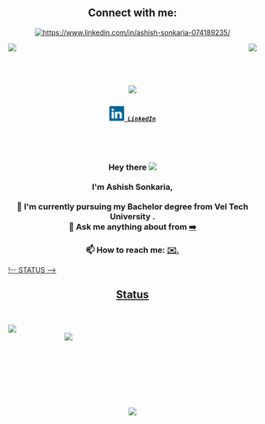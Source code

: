 <h2 align="center">Connect with me:</h2>
<p align="center">
<a href="https://www.linkedin.com/in/ashish-sonkaria-074189235/" target="blank"><img align="center" src="https://raw.githubusercontent.com/rahuldkjain/github-profile-readme-generator/master/src/images/icons/Social/linked-in-alt.svg" alt="https://www.linkedin.com/in/ashish-sonkaria-074189235/" height="60" width="80" /></a>

</p>


<!-- Profiles Viewa and Visitor Views -->
<div align="center">

<img align="right" src="https://visitor-badge.laobi.icu/badge?page_id=ashish2024">
<img align="left" src="https://komarev.com/ghpvc/?username=ashish2024&style=flat-square)">
</div>


<br>
<br>

<h1 align="center">
  <a href=" https://readme-typing-svg.herokuapp.com/demo/">
    <img src="https://readme-typing-svg.herokuapp.com?font=Times+New+Roman&weight=600&size=25&pause=600&color=C3DAE3E0&background=06021000&center=true&multiline=true&random=false&width=440&height=79&lines=Hey+!!+I+m+Ashish;+Nice+to+meet+you"
  </a>
</h1>


<h5 align="center">
  <code><a href="https://www.linkedin.com/in/ashish-sonkaria2511/" title="LinkedIn Profile"><img width="30" src="images/linkedin.svg"> LinkedIn</a></code>
  <!--<code><a href="https://www.hackerrank.com/er_pritamdas22?hr_r=1" title="HackerRank Profile"><img width="30" src="images/hackerrank.png"> HackerRank</a></code>-->
  <!--<code><a href="https://www.instagram.com/er.pritamdas/" title="Instagram Profile"><img width="30" src="images/instagram.svg"> Instagram</a></code>-->
</h5>


<br>
<br>
<!-- Intro -->
<h3 align="center">
  Hey there
  <img src="https://media.giphy.com/media/hvRJCLFzcasrR4ia7z/giphy.gif" width="30px"/>
  <br>
  <br>
  I'm Ashish Sonkaria, 
  <br>
  <br>
  🔬 I'm currently pursuing my Bachelor degree from Vel Tech University .
  <br>
  <!--<br>
  💻 I love writing code and learn anythings about it.
  <br>
  <br>
  📚 I’m currently learning how to build Dynamic Website.
  <br>
  <br>-->
  💬 Ask me anything about from <a href="https://github.com/ashish2024/ashish-pf1/issues" title="Issues">➡️</a>
  <br>
  <br>
  📫 How to reach me: <a href="mailto: ashish21152@gmail.com"> ✉️.
</h3>

!-- STATUS -->
<h2 align="center"> Status </h2>

<br>

<p align=center>
  <div align=center>
    <a href="https://github.com/ashish2024?tab=repositories">
      <img align="left" width=390 src="https://github-readme-streak-stats.herokuapp.com?user=ashish2024&theme=blue-navy&hide_border=true&card_width=500"/>
    </a>
    <a href="https://github.com/ashish2024?tab=repositories">
      <img align="right" width=390 src="https://github-readme-stats.vercel.app/api?username=ashish2024&theme=dark&show_icons=true" />
    </a>
  </div>
  
<br><br><br><br>
<br><br><br><br>

  <div align=center>
    <a href="https://github.com/ashish2024?tab=repositories">
      <img width=325 align="center" src="https://github-readme-stats.vercel.app/api/top-langs/?username=ashish2024&layout=donut">
    </a>
  </div>
  
  <br>
  <br>
  <br>

<!--<img src="https://activity-graph.herokuapp.com/graph?username=hacker-404-error&theme=react-dark&bg_color=20232a&hide_border=true" width="100%"/>-->
</p>
